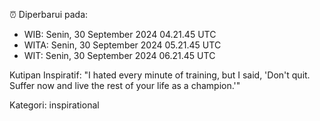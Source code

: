 ⏰ Diperbarui pada:
- WIB: Senin, 30 September 2024 04.21.45 UTC
- WITA: Senin, 30 September 2024 05.21.45 UTC
- WIT: Senin, 30 September 2024 06.21.45 UTC

Kutipan Inspiratif:
"I hated every minute of training, but I said, 'Don't quit. Suffer now and live the rest of your life as a champion.'"


Kategori: inspirational

